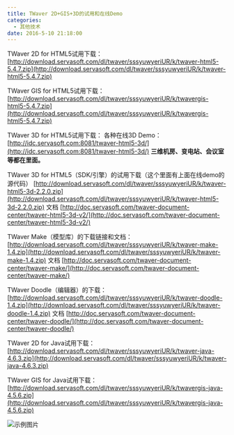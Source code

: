 ```yaml
---
title: TWaver 2D+GIS+3D的试用和在线Demo
categories:
  - 其他技术
date: 2016-5-10 21:18:00
---
```


TWaver 2D for HTML5试用下载：
[http://download.servasoft.com/dl/twaver/sssyuwyeriUR/k/twaver-html5-5.4.7.zip](http://download.servasoft.com/dl/twaver/sssyuwyeriUR/k/twaver-html5-5.4.7.zip)

TWaver GIS for HTML5试用下载：
[http://download.servasoft.com/dl/twaver/sssyuwyeriUR/k/twavergis-html5-5.4.7.zip](http://download.servasoft.com/dl/twaver/sssyuwyeriUR/k/twavergis-html5-5.4.7.zip)

TWaver 3D for HTML5试用下载：
各种在线3D Demo：
[http://idc.servasoft.com:8081/twaver-html5-3d/](http://idc.servasoft.com:8081/twaver-html5-3d/)
**三维机房、变电站、会议室等都在里面。**

TWaver 3D for HTML5（SDK/引擎）的试用下载（这个里面有上面在线demo的源代码）
[http://download.servasoft.com/dl/twaver/sssyuwyeriUR/k/twaver-html5-3d-2.2.0.zip](http://download.servasoft.com/dl/twaver/sssyuwyeriUR/k/twaver-html5-3d-2.2.0.zip)
文档
[http://doc.servasoft.com/twaver-document-center/twaver-html5-3d-v2/](http://doc.servasoft.com/twaver-document-center/twaver-html5-3d-v2/)

TWaver Make（模型库）的下载链接和文档：
[http://download.servasoft.com/dl/twaver/sssyuwyeriUR/k/twaver-make-1.4.zip](http://download.servasoft.com/dl/twaver/sssyuwyeriUR/k/twaver-make-1.4.zip)
文档
[http://doc.servasoft.com/twaver-document-center/twaver-make/](http://doc.servasoft.com/twaver-document-center/twaver-make/)

TWaver Doodle（编辑器）的下载：
[http://download.servasoft.com/dl/twaver/sssyuwyeriUR/k/twaver-doodle-1.4.zip](http://download.servasoft.com/dl/twaver/sssyuwyeriUR/k/twaver-doodle-1.4.zip)
文档
[http://doc.servasoft.com/twaver-document-center/twaver-doodle/](http://doc.servasoft.com/twaver-document-center/twaver-doodle/)

TWaver 2D for Java试用下载：
[http://download.servasoft.com/dl/twaver/sssyuwyeriUR/k/twaver-java-4.6.3.zip](http://download.servasoft.com/dl/twaver/sssyuwyeriUR/k/twaver-java-4.6.3.zip)

TWaver GIS for Java试用下载：
[http://download.servasoft.com/dl/twaver/sssyuwyeriUR/k/twavergis-java-4.5.6.zip](http://download.servasoft.com/dl/twaver/sssyuwyeriUR/k/twavergis-java-4.5.6.zip)

![示例图片](1.png)